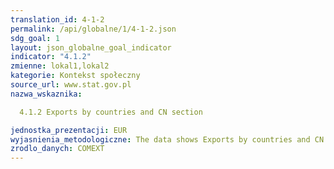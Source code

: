 ```yaml
---
translation_id: 4-1-2
permalink: /api/globalne/1/4-1-2.json
sdg_goal: 1
layout: json_globalne_goal_indicator
indicator: "4.1.2"
zmienne: lokal1,lokal2
kategorie: Kontekst społeczny
source_url: www.stat.gov.pl
nazwa_wskaznika:  
  4.1.2 Exports by countries and CN section
jednostka_prezentacji: EUR
wyjasnienia_metodologiczne: The data shows Exports by countries and CN section
zrodlo_danych: COMEXT
---
```

